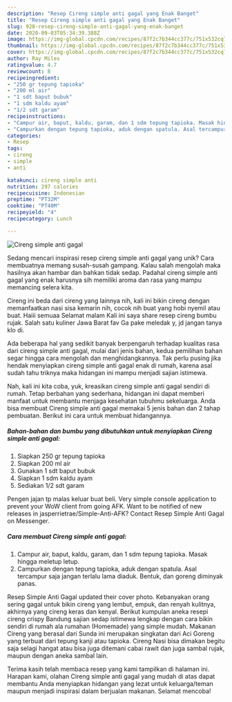 ```yaml
---
description: "Resep Cireng simple anti gagal yang Enak Banget"
title: "Resep Cireng simple anti gagal yang Enak Banget"
slug: 928-resep-cireng-simple-anti-gagal-yang-enak-banget
date: 2020-09-03T05:34:39.388Z
image: https://img-global.cpcdn.com/recipes/87f2c7b344cc377c/751x532cq70/cireng-simple-anti-gagal-foto-resep-utama.jpg
thumbnail: https://img-global.cpcdn.com/recipes/87f2c7b344cc377c/751x532cq70/cireng-simple-anti-gagal-foto-resep-utama.jpg
cover: https://img-global.cpcdn.com/recipes/87f2c7b344cc377c/751x532cq70/cireng-simple-anti-gagal-foto-resep-utama.jpg
author: Ray Miles
ratingvalue: 4.7
reviewcount: 8
recipeingredient:
- "250 gr tepung tapioka"
- "200 ml air"
- "1 sdt baput bubuk"
- "1 sdm kaldu ayam"
- "1/2 sdt garam"
recipeinstructions:
- "Campur air, baput, kaldu, garam, dan 1 sdm tepung tapioka. Masak hingga meletup letup."
- "Campurkan dengan tepung tapioka, aduk dengan spatula. Asal tercampur saja jangan terlalu lama diaduk. Bentuk, dan goreng diminyak panas."
categories:
- Resep
tags:
- cireng
- simple
- anti

katakunci: cireng simple anti 
nutrition: 297 calories
recipecuisine: Indonesian
preptime: "PT32M"
cooktime: "PT40M"
recipeyield: "4"
recipecategory: Lunch

---
```



![Cireng simple anti gagal](https://img-global.cpcdn.com/recipes/87f2c7b344cc377c/751x532cq70/cireng-simple-anti-gagal-foto-resep-utama.jpg)

Sedang mencari inspirasi resep cireng simple anti gagal yang unik? Cara membuatnya memang susah-susah gampang. Kalau salah mengolah maka hasilnya akan hambar dan bahkan tidak sedap. Padahal cireng simple anti gagal yang enak harusnya sih memiliki aroma dan rasa yang mampu memancing selera kita.

Cireng ini beda dari cireng yang lainnya nih, kali ini bikin cireng dengan memanfaatkan nasi sisa kemarin nih, cocok nih buat yang hobi nyemil atau buat. Haiii semuaa Selamat malam Kali ini saya share resep cireng bumbu rujak. Salah satu kuliner Jawa Barat fav Ga pake meledak y, jd jangan tanya klo di.

Ada beberapa hal yang sedikit banyak berpengaruh terhadap kualitas rasa dari cireng simple anti gagal, mulai dari jenis bahan, kedua pemilihan bahan segar hingga cara mengolah dan menghidangkannya. Tak perlu pusing jika hendak menyiapkan cireng simple anti gagal enak di rumah, karena asal sudah tahu triknya maka hidangan ini mampu menjadi sajian istimewa.


Nah, kali ini kita coba, yuk, kreasikan cireng simple anti gagal sendiri di rumah. Tetap berbahan yang sederhana, hidangan ini dapat memberi manfaat untuk membantu menjaga kesehatan tubuhmu sekeluarga. Anda bisa membuat Cireng simple anti gagal memakai 5 jenis bahan dan 2 tahap pembuatan. Berikut ini cara untuk membuat hidangannya.

<!--inarticleads1-->

##### Bahan-bahan dan bumbu yang dibutuhkan untuk menyiapkan Cireng simple anti gagal:

1. Siapkan 250 gr tepung tapioka
1. Siapkan 200 ml air
1. Gunakan 1 sdt baput bubuk
1. Siapkan 1 sdm kaldu ayam
1. Sediakan 1/2 sdt garam


Pengen jajan tp malas keluar buat beli. Very simple console application to prevent your WoW client from going AFK. Want to be notified of new releases in jasperrietrae/Simple-Anti-AFK? Contact Resep Simple Anti Gagal on Messenger. 

<!--inarticleads2-->

##### Cara membuat Cireng simple anti gagal:

1. Campur air, baput, kaldu, garam, dan 1 sdm tepung tapioka. Masak hingga meletup letup.
1. Campurkan dengan tepung tapioka, aduk dengan spatula. Asal tercampur saja jangan terlalu lama diaduk. Bentuk, dan goreng diminyak panas.


Resep Simple Anti Gagal updated their cover photo. Kebanyakan orang sering gagal untuk bikin cireng yang lembut, empuk, dan renyah kulitnya, akhirnya yang cireng keras dan kenyal. Berikut kumpulan aneka resepi cireng crispy Bandung sajian sedap istimewa lengkap dengan cara bikin sendiri di rumah ala rumahan (Homemade) yang simple mudah. Makanan Cireng yang berasal dari Sunda ini merupakan singkatan dari Aci Goreng yang terbuat dari tepung kanji atau tapioka. Cireng Nasi bisa dimakan begitu saja selagi hangat atau bisa juga ditemani cabai rawit dan juga sambal rujak, maupun dengan aneka sambal lain. 

Terima kasih telah membaca resep yang kami tampilkan di halaman ini. Harapan kami, olahan Cireng simple anti gagal yang mudah di atas dapat membantu Anda menyiapkan hidangan yang lezat untuk keluarga/teman maupun menjadi inspirasi dalam berjualan makanan. Selamat mencoba!
